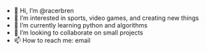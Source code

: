 - 👋 Hi, I’m @racerbren
- 👀 I’m interested in sports, video games, and creating new things
- 🌱 I’m currently learning python and algorithms
- 💞️ I’m looking to collaborate on small projects
- 📫 How to reach me: email

<!---
racerbren/racerbren is a ✨ special ✨ repository because its `README.md` (this file) appears on your GitHub profile.
You can click the Preview link to take a look at your changes.
--->
